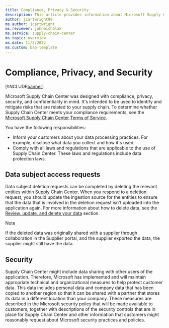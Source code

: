 ```yaml
---
title: Compliance, Privacy & Security
description: This article provides information about Microsoft Supply Chain Center's compliance, privacy and security features. 
author: jcartwright90
ms.author: jcartwright
ms.reviewer: johnmichalak
ms.service: supply-chain-center
ms.topic: overview
ms.date: 11/3/2022
ms.custom: bap-template
---
```


# Compliance, Privacy, and Security

[!INCLUDE[banner](../includes/banner.md)]

Microsoft Supply Chain Center was designed with compliance, privacy, security, and confidentiality in mind. It's intended to be used to identify and mitigate risks that are related to your supply chain. To determine whether Supply Chain Center meets your compliance requirements, see the [Microsoft Supply Chain Center Terms of Service](https://go.microsoft.com/fwlink/?linkid=2202072).

You have the following responsibilities:

- Inform your customers about your data processing practices. For example, disclose what data you collect and how it's used.
- Comply with all laws and regulations that are applicable to the use of Supply Chain Center. These laws and regulations include data protection laws.

## Data subject access requests

Data subject deletion requests can be completed by deleting the relevant entities within Supply Chain Center. When you respond to a deletion request, you should update the ingestion source for the entities to ensure that the data that is involved in the deletion request isn't uploaded into the application again. For more information about how to delete data, see the [Review, update, and delete your data](../administer/review-update-delete-data.md) section.

>[!Note]
> If the deleted data was originally shared with a supplier through collaboration in the Supplier portal, and the supplier exported the data, the supplier might still have the data.

## Security

Supply Chain Center might include data sharing with other users of the application. Therefore, Microsoft has implemented and will maintain appropriate technical and organizational measures to help protect customer data. This data includes personal data and company data that has been copied to another region so that it can be shared with a partner that stores its data in a different location than your company. These measures are described in the Microsoft security policy that will be made available to customers, together with descriptions of the security controls that are in place for Supply Chain Center and other information that customers might reasonably request about Microsoft security practices and policies.
